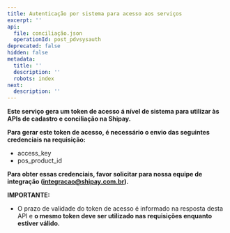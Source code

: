 ```yaml
---
title: Autenticação por sistema para acesso aos serviços
excerpt: ''
api:
  file: conciliação.json
  operationId: post_pdvsysauth
deprecated: false
hidden: false
metadata:
  title: ''
  description: ''
  robots: index
next:
  description: ''
---
```

**Este serviço gera um token de acesso á nível de sistema para utilizar às APIs de cadastro e conciliação na Shipay.**

**Para gerar este token de acesso, é necessário o envio das seguintes credenciais na requisição:**

* access\_key
* pos\_product\_id

**Para obter essas credenciais, favor solicitar para nossa equipe de integração ([integracao@shipay.com.br]()).**

**IMPORTANTE:**

* O prazo de validade do token de acesso é informado na resposta desta API e **o mesmo token deve ser utilizado nas requisições enquanto estiver válido.**
